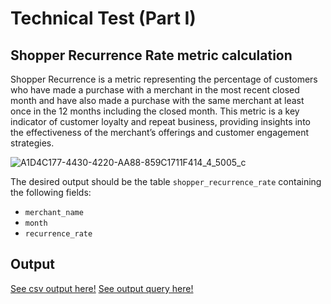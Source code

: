 
# Technical Test (Part I)

## Shopper Recurrence Rate metric calculation

Shopper Recurrence is a metric representing the percentage of customers who have made a purchase with a merchant in the most recent closed month and have also made a purchase with the same merchant at least once in the 12 months including the closed month. This metric is a key indicator of customer loyalty and repeat business, providing insights into the effectiveness of the merchant’s offerings and customer engagement strategies.

![A1D4C177-4430-4220-AA88-859C1711F414_4_5005_c](https://github.com/user-attachments/assets/3b0b4544-ae2e-46ea-ba0b-077437cb8200)

The desired output should be the table `shopper_recurrence_rate` containing the following fields:

- `merchant_name`
- `month`
- `recurrence_rate`

## Output

[See csv output here!](https://github.com/raulvazquez7/analytics-engineer-challenge/blob/main/Part1/Output/monthly_recurrence_rate.csv)
[See output query here!](https://github.com/raulvazquez7/analytics-engineer-challenge/blob/main/Part1/Queries/recurrence.sql)


